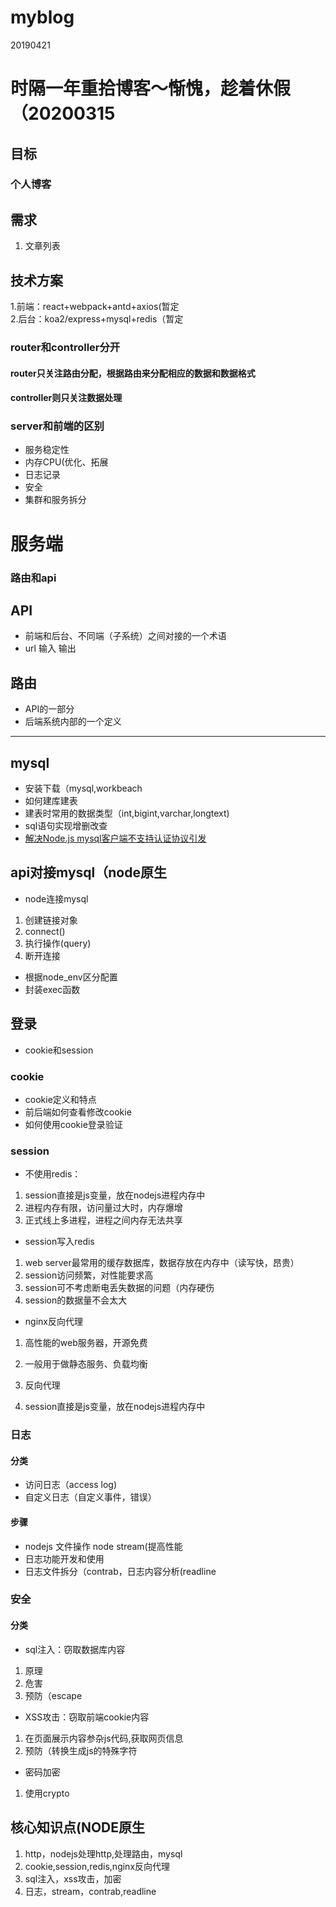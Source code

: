 # myblog
20190421
# 时隔一年重拾博客～惭愧，趁着休假（20200315
## 目标  
### 个人博客  
## 需求  
1.  文章列表
## 技术方案  
1.前端：react+webpack+antd+axios(暂定  
2.后台：koa2/express+mysql+redis（暂定  
### router和controller分开  
#### router只关注路由分配，根据路由来分配相应的数据和数据格式  
#### controller则只关注数据处理  

### server和前端的区别  
- 服务稳定性  
- 内存CPU(优化、拓展  
- 日志记录  
- 安全  
- 集群和服务拆分


# 服务端
### 路由和api  
## API
- 前端和后台、不同端（子系统）之间对接的一个术语  
- url 输入 输出  

## 路由
- API的一部分  
- 后端系统内部的一个定义  

***  
## mysql
- 安装下载（mysql,workbeach  
- 如何建库建表  
- 建表时常用的数据类型（int,bigint,varchar,longtext)  
- sql语句实现增删改查  
- [解决Node.js mysql客户端不支持认证协议引发](https://waylau.com/node.js-mysql-client-does-not-support-authentication-protocol/)


## api对接mysql（node原生  
- node连接mysql  
1. 创建链接对象   
2. connect()  
3. 执行操作(query)    
4. 断开连接
- 根据node_env区分配置  
- 封装exec函数 

## 登录  
- cookie和session  
### cookie  
- cookie定义和特点  
- 前后端如何查看修改cookie  
- 如何使用cookie登录验证  
### session  
- 不使用redis：  
1. session直接是js变量，放在nodejs进程内存中  
2. 进程内存有限，访问量过大时，内存爆增  
3. 正式线上多进程，进程之间内存无法共享  
- session写入redis  
1. web server最常用的缓存数据库，数据存放在内存中（读写快，昂贵）
2. session访问频繁，对性能要求高  
3. session可不考虑断电丢失数据的问题（内存硬伤  
4. session的数据量不会太大
- nginx反向代理  
1. 高性能的web服务器，开源免费  
2. 一般用于做静态服务、负载均衡  
3. 反向代理

1. session直接是js变量，放在nodejs进程内存中  

### 日志  
#### 分类  
- 访问日志（access log)  
- 自定义日志（自定义事件，错误） 
#### 步骤  
- nodejs 文件操作 node stream(提高性能    
- 日志功能开发和使用  
- 日志文件拆分（contrab，日志内容分析(readline  
### 安全  
#### 分类  
- sql注入：窃取数据库内容  
1. 原理  
2. 危害  
3. 预防（escape
- XSS攻击：窃取前端cookie内容  
1. 在页面展示内容参杂js代码,获取网页信息  
2. 预防（转换生成js的特殊字符
- 密码加密  
1. 使用crypto  


## 核心知识点(NODE原生  
1. http，nodejs处理http,处理路由，mysql  
2. cookie,session,redis,nginx反向代理  
3. sql注入，xss攻击，加密  
4. 日志，stream，contrab,readline
